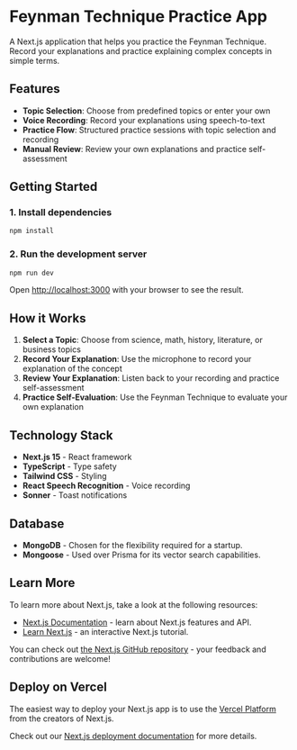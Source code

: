 # Feynman Technique Practice App

A Next.js application that helps you practice the Feynman Technique. Record your explanations and practice explaining complex concepts in simple terms.

## Features

- **Topic Selection**: Choose from predefined topics or enter your own
- **Voice Recording**: Record your explanations using speech-to-text
- **Practice Flow**: Structured practice sessions with topic selection and recording
- **Manual Review**: Review your own explanations and practice self-assessment

## Getting Started

### 1. Install dependencies

```bash
npm install
```

### 2. Run the development server

```bash
npm run dev
```

Open [http://localhost:3000](http://localhost:3000) with your browser to see the result.

## How it Works

1. **Select a Topic**: Choose from science, math, history, literature, or business topics
2. **Record Your Explanation**: Use the microphone to record your explanation of the concept
3. **Review Your Explanation**: Listen back to your recording and practice self-assessment
4. **Practice Self-Evaluation**: Use the Feynman Technique to evaluate your own explanation

## Technology Stack

- **Next.js 15** - React framework
- **TypeScript** - Type safety
- **Tailwind CSS** - Styling
- **React Speech Recognition** - Voice recording
- **Sonner** - Toast notifications

## Database

- **MongoDB** - Chosen for the flexibility required for a startup.
- **Mongoose** - Used over Prisma for its vector search capabilities.

## Learn More

To learn more about Next.js, take a look at the following resources:

- [Next.js Documentation](https://nextjs.org/docs) - learn about Next.js features and API.
- [Learn Next.js](https://nextjs.org/learn) - an interactive Next.js tutorial.

You can check out [the Next.js GitHub repository](https://github.com/vercel/next.js) - your feedback and contributions are welcome!

## Deploy on Vercel

The easiest way to deploy your Next.js app is to use the [Vercel Platform](https://vercel.com/new?utm_medium=default-template&filter=next.js&utm_source=create-next-app&utm_campaign=create-next-app-readme) from the creators of Next.js.

Check out our [Next.js deployment documentation](https://nextjs.org/docs/app/building-your-application/deploying) for more details.
